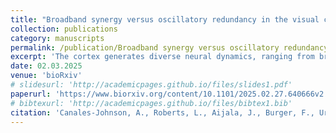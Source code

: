 ```yaml
---
title: "Broadband synergy versus oscillatory redundancy in the visual cortex"
collection: publications
category: manuscripts
permalink: /publication/Broadband synergy versus oscillatory redundancy in the visual cortex
excerpt: 'The cortex generates diverse neural dynamics, ranging from broadband fluctuations to narrowband oscillations in specific frequency bands. Here, we investigated whether broadband and oscillatory dynamics play different roles in the encoding and transmission of synergistic and redundant information. We used information-theoretical measures to dissociate neural signals sharing common information (i.e., redundancy) from signals encoding complementary information (i.e., synergy). We analyzed electrocorticography (ECoG) and local field potentials (LFP) in the visual cortex of human and non-human primates (macaque) to investigate to what extent broadband signals (BB) and narrowband gamma (NBG) oscillations conveyed synergistic or redundant information about images. In both species, the information conveyed by BB signals was highly synergistic within and between visual areas. By contrast, the information carried by NBG was primarily redundant within and between the same visual areas. Finally, the information conveyed by BB signals emerged early after stimulus onset, while NBG sustained information at later time points. These results suggest that broadband activity encodes information synergistically while gamma-band oscillatory activity encodes information redundantly in the visual cortex.'
date: 02.03.2025
venue: 'bioRxiv'
# slidesurl: 'http://academicpages.github.io/files/slides1.pdf'
paperurl: 'https://www.biorxiv.org/content/10.1101/2025.02.27.640666v2.full.pdf'
# bibtexurl: 'http://academicpages.github.io/files/bibtex1.bib'
citation: 'Canales-Johnson, A., Roberts, L., Aijala, J., Burger, F., Uran, C., Jensen, M. A., ... & Hermes, D. (2025). Broadband synergy versus oscillatory redundancy in the visual cortex. bioRxiv, 2025-02.'
---
```

